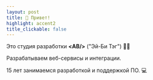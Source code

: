 ```yaml
---
layout: post
title: 👋 Привет!
highlight: accent2
title_clickable: false
---
```


Это студия разработки **&lt;AB/&gt;** ("Эй-Би Тэг") 👨‍💻

Разрабатываем веб-сервисы и интеграции. 

15 лет занимаемся разработкой и поддержкой ПО. 💻
